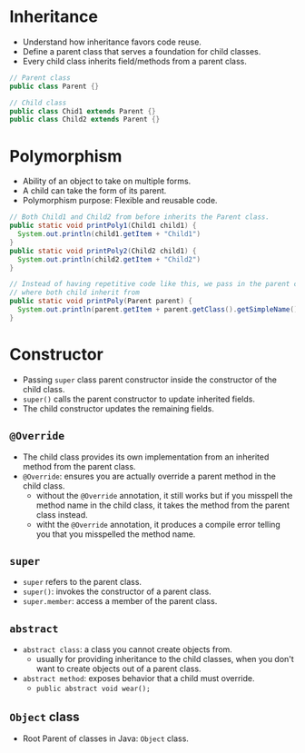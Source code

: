 # Inheritance

- Understand how inheritance favors code reuse.
- Define a parent class that serves a foundation for child classes.
- Every child class inherits field/methods from a parent class.

```java
// Parent class
public class Parent {}

// Child class
public class Chid1 extends Parent {}
public class Child2 extends Parent {}
```

# Polymorphism

- Ability of an object to take on multiple forms.
- A child can take the form of its parent.
- Polymorphism purpose: Flexible and reusable code.

```java
// Both Child1 and Child2 from before inherits the Parent class.
public static void printPoly1(Child1 child1) {
  System.out.println(child1.getItem + "Child1")
}
public static void printPoly2(Child2 child1) {
  System.out.println(child2.getItem + "Child2")
}

// Instead of having repetitive code like this, we pass in the parent class
// where both child inherit from
public static void printPoly(Parent parent) {
  System.out.println(parent.getItem + parent.getClass().getSimpleName());
}
```

# Constructor

- Passing `super` class parent constructor inside the constructor of the child class.
- `super()` calls the parent constructor to update inherited fields.
- The child constructor updates the remaining fields.

## `@Override`

- The child class provides its own implementation from an inherited method from the parent class.
- `@Override`: ensures you are actually override a parent method in the child class.
  - without the `@Override` annotation, it still works but if you misspell the method name in the child class, it takes the method from the parent class instead.
  - witht the `@Override` annotation, it produces a compile error telling you that you misspelled the method name.

## `super`

- `super` refers to the parent class.
- `super()`: invokes the constructor of a parent class.
- `super.member`: access a member of the parent class.

## `abstract`

- `abstract class`: a class you cannot create objects from.
  - usually for providing inheritance to the child classes, when you don't want to create objects out of a parent class.
- `abstract method`: exposes behavior that a child must override.
  - `public abstract void wear();`

## `Object` class

- Root Parent of classes in Java: `Object` class.
